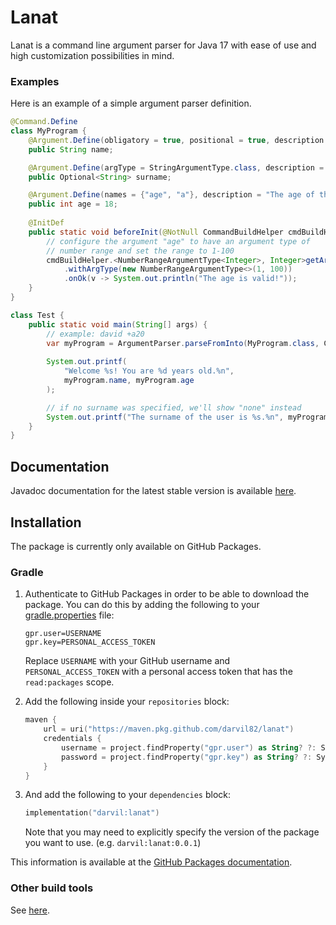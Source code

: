 # Lanat

Lanat is a command line argument parser for Java 17 with ease  of use and high customization
possibilities in mind.

### Examples
Here is an example of a simple argument parser definition.

```java
@Command.Define
class MyProgram {
	@Argument.Define(obligatory = true, positional = true, description = "The name of the user.")
	public String name;

	@Argument.Define(argType = StringArgumentType.class, description = "The surname of the user.")
	public Optional<String> surname;

	@Argument.Define(names = {"age", "a"}, description = "The age of the user.", prefix = '+')
	public int age = 18;
	
	@InitDef
	public static void beforeInit(@NotNull CommandBuildHelper cmdBuildHelper) {
		// configure the argument "age" to have an argument type of
		// number range and set the range to 1-100
		cmdBuildHelper.<NumberRangeArgumentType<Integer>, Integer>getArgument("age")
			.withArgType(new NumberRangeArgumentType<>(1, 100))
			.onOk(v -> System.out.println("The age is valid!"));
	}
}

class Test {
	public static void main(String[] args) {
		// example: david +a20
		var myProgram = ArgumentParser.parseFromInto(MyProgram.class, CLInput.from(args));
		
		System.out.printf(
			"Welcome %s! You are %d years old.%n",
			myProgram.name, myProgram.age
		);

		// if no surname was specified, we'll show "none" instead
		System.out.printf("The surname of the user is %s.%n", myProgram.surname.orElse("none"));
	}
}
```

## Documentation

Javadoc documentation for the latest stable version is available [here](https://darvil82.github.io/Lanat/).


## Installation

The package is currently only available on GitHub Packages.

### Gradle

1. Authenticate to GitHub Packages in order to be able to download the package. You can do this by adding the following to your [gradle.properties](https://docs.gradle.org/current/userguide/build_environment.html#sec:gradle_configuration_properties) file:

	```
	gpr.user=USERNAME
	gpr.key=PERSONAL_ACCESS_TOKEN
	```

	Replace `USERNAME` with your GitHub username and `PERSONAL_ACCESS_TOKEN` with a personal access token that has the `read:packages` scope.

2. Add the following inside your `repositories` block:

    ```kotlin
    maven {
        url = uri("https://maven.pkg.github.com/darvil82/lanat")
        credentials {
            username = project.findProperty("gpr.user") as String? ?: System.getenv("CI_GITHUB_USERNAME")
            password = project.findProperty("gpr.key") as String? ?: System.getenv("CI_GITHUB_PASSWORD")
        }
    }
    ```

3. And add the following to your `dependencies` block:

    ```kotlin
    implementation("darvil:lanat")
    ```

    Note that you may need to explicitly specify the version of the package you want to use. (e.g. `darvil:lanat:0.0.1`)

This information is available at the [GitHub Packages documentation](https://docs.github.com/en/packages/working-with-a-github-packages-registry/working-with-the-gradle-registry#using-a-published-package).

### Other build tools

See [here](https://docs.github.com/en/packages/working-with-a-github-packages-registry).
